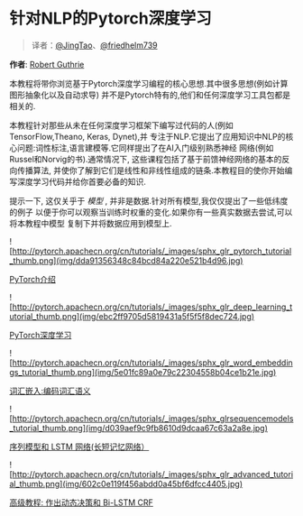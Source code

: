 # 针对NLP的Pytorch深度学习

> 译者：[@JingTao](https://github.com/jingwangfei)、[@friedhelm739](https://github.com/friedhelm739)

**作者**: [Robert Guthrie](https://github.com/rguthrie3/DeepLearningForNLPInPytorch)

本教程将带你浏览基于Pytorch深度学习编程的核心思想.其中很多思想(例如计算图形抽象化以及自动求导) 并不是Pytorch特有的,他们和任何深度学习工具包都是相关的.

本教程针对那些从未在任何深度学习框架下编写过代码的人(例如TensorFlow,Theano, Keras, Dynet),并 专注于NLP.它提出了应用知识中NLP的核心问题:词性标注,语言建模等.它同样提出了在AI入门级别熟悉神经 网络(例如Russel和Norvig的书).通常情况下, 这些课程包括了基于前馈神经网络的基本的反向传播算法, 并使你了解到它们是线性和非线性组成的链条.本教程目的使你开始编写深度学习代码并给你首要必备的知识.

提示一下, 这仅关乎于 _模型_ , 并非是数据.针对所有模型,我仅仅提出了一些低纬度的例子 以便于你可以观察当训练时权重的变化.如果你有一些真实数据去尝试,可以将本教程中模型 复制下并将数据应用到模型上.

![http://pytorch.apachecn.org/cn/tutorials/_images/sphx_glr_pytorch_tutorial_thumb.png](img/dda91356348c84bcd84a220e521b4d96.jpg)

[PyTorch介绍](nlp/pytorch_tutorial.html#sphx-glr-beginner-nlp-pytorch-tutorial-py)

![http://pytorch.apachecn.org/cn/tutorials/_images/sphx_glr_deep_learning_tutorial_thumb.png](img/ebc2ff9705d5819431a5f5f5f8dec724.jpg)

[PyTorch深度学习](nlp/deep_learning_tutorial.html#sphx-glr-beginner-nlp-deep-learning-tutorial-py)

![http://pytorch.apachecn.org/cn/tutorials/_images/sphx_glr_word_embeddings_tutorial_thumb.png](img/5e01fc89a0e79c22304558b04ce1b21e.jpg)

[词汇嵌入:编码词汇语义](nlp/word_embeddings_tutorial.html#sphx-glr-beginner-nlp-word-embeddings-tutorial-py)

![http://pytorch.apachecn.org/cn/tutorials/_images/sphx_glrsequencemodels_tutorial_thumb.png](img/d039aef9c9fb8610d9dcaa67c63a2a8e.jpg)

[序列模型和 LSTM 网络(长短记忆网络）](nlp/sequence_models_tutorial.html#sphx-glr-beginner-nlp-sequence-models-tutorial-py)

![http://pytorch.apachecn.org/cn/tutorials/_images/sphx_glr_advanced_tutorial_thumb.png](img/602c0e119f456abdd0a45bf6dfcc4405.jpg)

[高级教程: 作出动态决策和 Bi-LSTM CRF](nlp/advanced_tutorial.html#sphx-glr-beginner-nlp-advanced-tutorial-py)